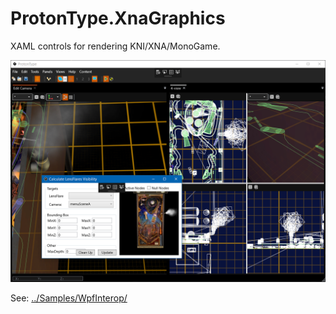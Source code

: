 # ProtonType.XnaGraphics

XAML controls for rendering KNI/XNA/MonoGame.

![ProtonType](../Documentation/Images/ProtonType.XnaGraphics.PNG)

See: [../Samples/WpfInterop/](../Samples/WpfInterop/)